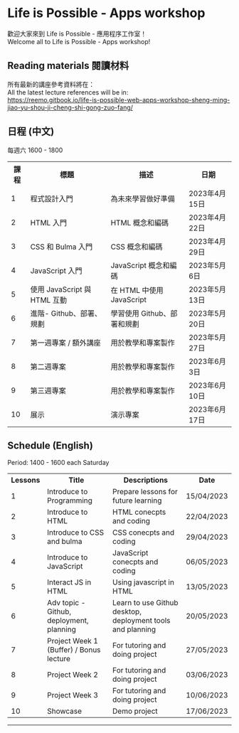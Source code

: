 # Life is Possible - Apps workshop

歡迎大家來到 Life is Possible - 應用程序工作室！  
Welcome all to Life is Possible - Apps workshop! 

## Reading materials 閱讀材料

所有最新的講座參考資料將在：  
All the latest lecture references will be in:  
https://reemo.gitbook.io/life-is-possible-web-apps-workshop-sheng-ming-jiao-yu-shou-ji-cheng-shi-gong-zuo-fang/

## 日程 (中文)

每週六 1600 - 1800

<table>
  <tr>
    <th>課程</th>
    <th>標題</th>
    <th>描述</th>
    <th>日期</th>
  </tr>
  <tr>
    <td>1</td>
    <td>程式設計入門</td>
    <td>為未來學習做好準備</td>
    <td>2023年4月15日</td>
  </tr>
  <tr>
    <td>2</td>
    <td>HTML 入門</td>
    <td>HTML 概念和編碼</td>
    <td>2023年4月22日</td>
  </tr>
  <tr>
    <td>3</td>
    <td>CSS 和 Bulma 入門</td>
    <td>CSS 概念和編碼</td>
    <td>2023年4月29日</td>
  </tr>
  <tr>
    <td>4</td>
    <td>JavaScript 入門</td>
    <td>JavaScript 概念和編碼</td>
    <td>2023年5月6日</td>
  </tr>
   <tr>
    <td>5</td>
    <td>使用 JavaScript 與 HTML 互動</td>
    <td>在 HTML 中使用 JavaScript</td>
    <td>2023年5月13日</td>
  </tr>
  <tr>
    <td>6</td>
    <td>進階- Github、部署、規劃</td>
    <td>學習使用 Github、部署和規劃</td>
    <td>2023年5月20日</td>
  </tr>
  <tr>
    <td>7</td>
    <td>第一週專案 / 額外講座</td>
    <td>用於教學和專案製作</td>
    <td>2023年5月27日</td>
  </tr>
  <tr>
    <td>8</td>
    <td>第二週專案</td>
    <td>用於教學和專案製作</td>
    <td>2023年6月3日</td>
  </tr>
  <tr>
    <td>9</td>
    <td>第三週專案</td>
    <td>用於教學和專案製作</td>
    <td>2023年6月10日</td>
  </tr>
  <tr>
    <td>10</td>
    <td>展示</td>
    <td>演示專案</td>
    <td>2023年6月17日</td>
  </tr>
</table>

## Schedule (English)

Period: 1400 - 1600 each Saturday

<table>

  <tr>
    <th>Lessons</th>
    <th>Title</th>
    <th>Descriptions</th>
    <th>Date</th>
  </tr>

  <tr>
    <td>1</td>
    <td>Introduce to Programming</td>
    <td>Prepare lessons for future learning</td>
    <td>15/04/2023</td>
  </tr>

  <tr>
    <td>2</td>
    <td>Introduce to HTML</td>
    <td>HTML conecpts and coding</td>
    <td>22/04/2023</td>
  </tr>

  <tr>
    <td>3</td>
    <td>Introduce to CSS and bulma</td>
    <td>CSS conecpts and coding</td>
    <td>29/04/2023</td>
  </tr>

  <tr>
    <td>4</td>
    <td>Introduce to JavaScript</td>
    <td>JavaScript conecpts and coding</td>
    <td>06/05/2023</td>
  </tr>

  <tr>
    <td>5</td>
    <td>Interact JS in HTML</td>
    <td>Using javascript in HTML</td>
    <td>13/05/2023</td>
  </tr>

  <tr>
    <td>6</td>
    <td>Adv topic - Github, deployment, planning</td>
    <td>Learn to use Github desktop, deployment tools and planning</td>
    <td>20/05/2023</td>
  </tr>

  <tr>
    <td>7</td>
    <td>Project Week 1 (Buffer) / Bonus lecture</td>
    <td>For tutoring and doing project</td>
    <td>27/05/2023</td>
  </tr>

  <tr>
    <td>8</td>
    <td>Project Week 2</td>
    <td>For tutoring and doing project</td>
    <td>03/06/2023</td>
  </tr>

  <tr>
    <td>9</td>
    <td>Project Week 3</td>
    <td>For tutoring and doing project</td>
    <td>10/06/2023</td>
  </tr>

  <tr>
    <td>10</td>
    <td>Showcase</td>
    <td>Demo project</td>
    <td>17/06/2023</td>
  </tr>

</table>

---